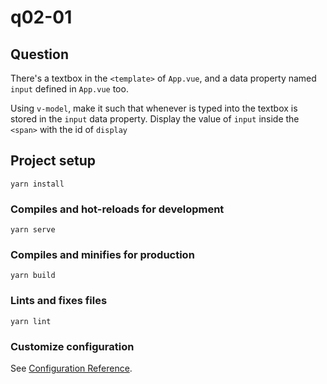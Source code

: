 # q02-01

## Question
There's a textbox in the `<template>` of `App.vue`, and a data property named `input` defined in `App.vue` too.

Using `v-model`, make it such that whenever is typed into the textbox is stored in the `input` data property. Display the value of `input` inside the `<span>` with the id of `display`

## Project setup
```
yarn install
```

### Compiles and hot-reloads for development
```
yarn serve
```

### Compiles and minifies for production
```
yarn build
```

### Lints and fixes files
```
yarn lint
```

### Customize configuration
See [Configuration Reference](https://cli.vuejs.org/config/).
